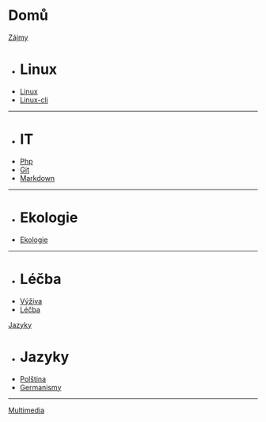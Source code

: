 # Domů

[Zájmy]()

  * # Linux
  * [Linux](linux.md)
  * [Linux-cli](linux-cli.md)
  - - - -
  * # IT
  * [Php](php.md)
  * [Git](git.md)
  * [Markdown](markdown.md)

  - - - -
  * # Ekologie
  * [Ekologie](ekologie.md)
  - - - -
  * # Léčba
  * [Výživa](vyziva.md)
  * [Léčba](lecba.md)

[Jazyky]()

  * # Jazyky
  * [Polština](polstina.md)
  * [Germanismy](germanismy.md)
  
- - - -
[Multimedia](mm.md)

